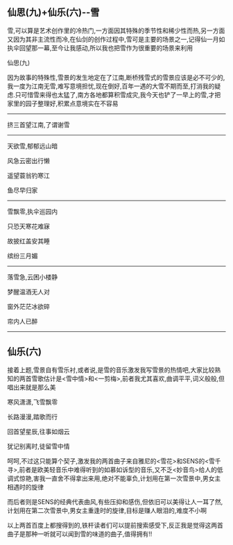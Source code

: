 ## 仙思(九)+仙乐(六)--雪 ##

雪,可以算是艺术创作里的冷热门,一方面因其特殊的季节性和稀少性而热,另一方面又因为其非主流性而冷,在仙剑的创作过程中,雪可是主要的场景之一,记得仙一月如执伞回望那一幕,至今让我感动,所以我也把雪作为很重要的场景来利用
 
仙思(九)
 
因为故事的特殊性,雪景的发生地定在了江南,断桥残雪式的雪景应该是必不可少的,我一度为江南无雪,难写意境担忧,现在倒好,百年一遇的大雪不期而至,打消我的疑虑.只可惜雪来得也太猛了,南方各地都算积雪成灾,我今天也铲了一早上的雪,才把家里的园子整理好,积累点意境实在不容易

---
 
挤三首望江南,了谓谢雪
 
---

天欲雪,郁郁远山暗

风急云密出行懒

遥望蓑翁钓寒江

鱼尽早归家
 
---

雪飘零,执伞巡园内

只恐天寒花难寐

故披红盖安其睡

缤纷三月媚
 
---

落雪急,云困小楼静

梦醒温酒无人对

窗外茫茫冰欲碎

帘内人已醉

---
 
## 仙乐(六) ##

接着上题,雪景自有雪乐衬,或者说,是雪的音乐激发我写雪景的热情吧,大家比较熟知的两首雪歌估计是<雪中情>和<一剪梅>,前者我尤其喜欢,曲调平平,词义般般,但唱出来就是那么美
 
寒风潇潇,飞雪飘零

长路漫漫,踏歌而行

回首望星辰,往事如烟云

犹记别离时,徒留雪中情


呵呵,不过这只能算个契子,激发我的两首曲子来自雅尼的<雪花>和SENS的<雪千寻>,前者是欧美轻音乐中难得听到的如慕如诉型的音乐,又不乏<妙音鸟>给人的低调式惊艳,害我一直舍不得拿出来用,绝对不能辜负,计划用在第一次雪景中,男女主相遇时的旋律
 
而后者则是SENS的经典代表曲风,有些压抑和感伤,但依旧可以美得让人一耳了然,计划用在第二次雪景中,男女主重逢时的旋律,目标是赚人眼泪的,难度不小啊
 
以上两首百度上都搜得到的,铁杆读者们可以提前搜索感受下,反正我是觉得这两首曲子是那种一听就可以闻到雪的味道的曲子,值得拥有!! 
